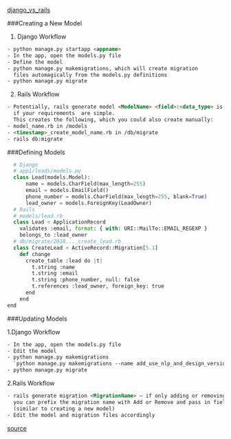 [django_vs_rails](https://www.sitepoint.com/django-for-the-rails-developer/)


###Creating a New Model

1. Django Workflow

```html
- python manage.py startapp <appname>
- In the app, open the models.py file
- Define the model
- python manage.py makemigrations, which will create migration
  files automagically from the models.py definitions
- python manage.py migrate
```

2. Rails Workflow

```html
- Potentially, rails generate model <ModelName> <field>:<data_type> is enough
  if your requirements  are simple.
  This creates the following, which you could also create manually:
- model_name.rb in /models
- <timestamp>_create_model_name.rb in /db/migrate
- rails db:migrate
```

###Defining Models

```python
  # Django
  # app1/leads/models.py
  class Lead(models.Model):
      name = models.CharField(max_length=255)
      email = models.EmailField()
      phone_number = models.CharField(max_length=255, blank=True)
      lead_owner = models.ForeignKey(LeadOwner)
  # Rails
  # models/lead.rb
  class Lead < ApplicationRecord
    validates :email, format: { with: URI::MailTo::EMAIL_REGEXP }
    belongs_to :lead_owner
  # db/migrate/2018..._create_lead.rb
  class CreateLead < ActiveRecord::Migration[5.1]
    def change
      create_table :lead do |t|
        t.string :name
        t.string :email
        t.string :phone_number, null: false
        t.references :lead_owner, foreign_key: true
      end
    end
end
```

###Updating Models

1.Django Workflow

```html
- In the app, open the models.py file
- Edit the model
- python manage.py makemigrations
  `python manage.py makemigrations --name add_use_nlp_and_design_version_into_subscription_plan`
- python manage.py migrate
```

2.Rails Workflow

```html
- rails generate migration <MigrationName> — if only adding or removing fields,
  you can prefix the migration name with Add or Remove and pass in field/type pairs
  (similar to creating a new model)
- Edit the model and migration files accordingly
```
[source](https://medium.com/@wasabigeek/from-django-to-rails-models-and-migrations-4fcbf89265a9)
